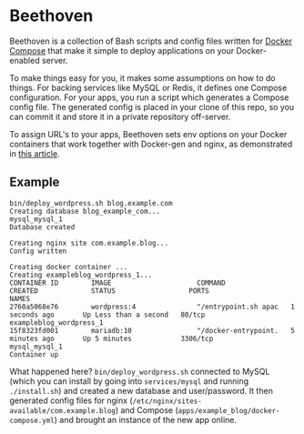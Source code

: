 # Beethoven

Beethoven is a collection of Bash scripts and config files written for [Docker Compose](https://docs.docker.com/compose/) that make it simple to deploy applications on your Docker-enabled server.

To make things easy for you, it makes some assumptions on how to do things. For backing services like MySQL or Redis, it defines one Compose configuration. For your apps, you run a script which generates a Compose config file. The generated config is placed in your clone of this repo, so you can commit it and store it in a private repository off-server.

To assign URL's to your apps, Beethoven sets env options on your Docker containers that work together with Docker-gen and nginx, as demonstrated in [this article](http://blog.romkevandermeulen.nl/2015/02/19/docker-gen-automatic-nginx-config-with-a-human-touch/).

## Example
```
bin/deploy_wordpress.sh blog.example.com
Creating database blog_example_com...
mysql_mysql_1
Database created

Creating nginx site com.example.blog...
Config written

Creating docker container ...
Creating exampleblog_wordpress_1...
CONTAINER ID        IMAGE                     COMMAND                CREATED             STATUS                  PORTS                                    NAMES
2760a5068e76        wordpress:4               "/entrypoint.sh apac   1 seconds ago       Up Less than a second   80/tcp                                   exampleblog_wordpress_1        
15f8323fd001        mariadb:10                "/docker-entrypoint.   5 minutes ago       Up 5 minutes            3306/tcp                                 mysql_mysql_1                  
Container up
```

What happened here? `bin/deploy_wordpress.sh` connected to MySQL (which you can install by going into `services/mysql` and running `./install.sh`) and created a new database and user/password. It then generated config files for nginx (`/etc/nginx/sites-available/com.example.blog`) and Compose (`apps/example_blog/docker-compose.yml`) and brought an instance of the new app online.
